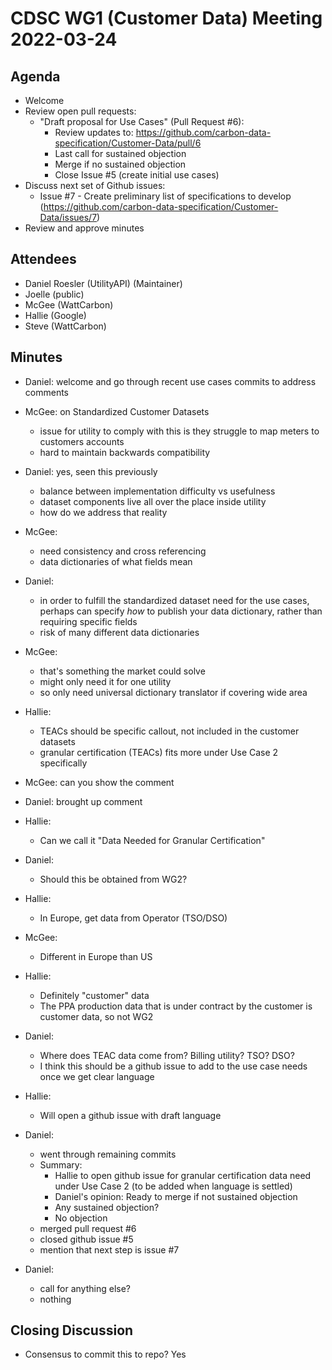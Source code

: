 # CDSC WG1 (Customer Data) Meeting 2022-03-24

## Agenda
* Welcome
* Review open pull requests:
    * "Draft proposal for Use Cases" (Pull Request #6):
        * Review updates to: https://github.com/carbon-data-specification/Customer-Data/pull/6
        * Last call for sustained objection
        * Merge if no sustained objection
        * Close Issue #5 (create initial use cases)
* Discuss next set of Github issues:
    * Issue #7 - Create preliminary list of specifications to develop (https://github.com/carbon-data-specification/Customer-Data/issues/7)
* Review and approve minutes

## Attendees
* Daniel Roesler (UtilityAPI) (Maintainer)
* Joelle (public)
* McGee (WattCarbon)
* Hallie (Google)
* Steve (WattCarbon)

## Minutes
* Daniel: welcome and go through recent use cases commits to address comments
* McGee: on Standardized Customer Datasets
    * issue for utility to comply with this is they struggle to map meters to customers accounts
    * hard to maintain backwards compatibility
* Daniel: yes, seen this previously
    * balance between implementation difficulty vs usefulness
    * dataset components live all over the place inside utility
    * how do we address that reality
* McGee:
    * need consistency and cross referencing
    * data dictionaries of what fields mean
* Daniel:
    * in order to fulfill the standardized dataset need for the use cases, perhaps can specify _how_ to publish your data dictionary, rather than requiring specific fields
    * risk of many different data dictionaries
* McGee:
    * that's something the market could solve
    * might only need it for one utility
    * so only need universal dictionary translator if covering wide area
* Hallie:
    * TEACs should be specific callout, not included in the customer datasets
    * granular certification (TEACs) fits more under Use Case 2 specifically
* McGee: can you show the comment
* Daniel: brought up comment
* Hallie:
    * Can we call it "Data Needed for Granular Certification"
* Daniel:
    * Should this be obtained from WG2?
* Hallie:
    * In Europe, get data from Operator (TSO/DSO)
* McGee:
    * Different in Europe than US
* Hallie:
    * Definitely "customer" data
    * The PPA production data that is under contract by the customer is customer data, so not WG2
* Daniel:
    * Where does TEAC data come from? Billing utility? TSO? DSO?
    * I think this should be a github issue to add to the use case needs once we get clear language
* Hallie:
    * Will open a github issue with draft language

* Daniel:
    * went through remaining commits
    * Summary:
        * Hallie to open github issue for granular certification data need under Use Case 2 (to be added when language is settled)
        * Daniel's opinion: Ready to merge if not sustained objection
        * Any sustained objection?
        * No objection
    * merged pull request #6
    * closed github issue #5
    * mention that next step is issue #7

* Daniel:
    * call for anything else?
    * nothing

## Closing Discussion
* Consensus to commit this to repo? Yes
